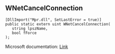 ## WNetCancelConnection

```
[DllImport("Mpr.dll", SetLastError = true)]
public static extern uint WNetCancelConnection(
   string lpszName,
   bool fForce
);
```

Microsoft documentation: [Link](https://docs.microsoft.com/en-us/windows/win32/api/winnetwk/nf-winnetwk-wnetcancelconnectiona)
